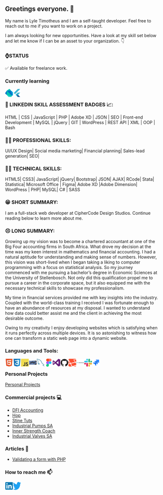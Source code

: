 ## Greetings everyone. 👋

My name is Lyle Timotheus and I am a self-taught developer. Feel free to reach out to me if you want to work on a project. 

I am always looking for new opportunities. Have a look at my skill set below and let me know if I can be an asset to your organization. 👇


### ⌚️STATUS
✅ Available for freelance work.

### Currently learning
<img align="left" alt="Dart" width="26px" src="https://github.com/devicons/devicon/blob/master/icons/dart/dart-original.svg" />  
<img align="left" alt="Flutter" width="26px" src="https://github.com/devicons/devicon/blob/master/icons/flutter/flutter-original.svg" />

</br>

### 🚀 LINKEDIN SKILL ASSESSMENT BADGES 📈:
HTML | CSS | JavaScript | PHP | Adobe XD | JSON | SEO | Front-end Development | MySQL | jQuery | GIT | WordPress | REST API | XML | OOP | Bash

### 👩‍🎓 PROFESSIONAL SKILLS:
UI/UX Design| Social media marketing| Financial planning| Sales-lead generation| SEO|

### 👨‍💻 TECHNICAL SKILLS:
HTML5| CSS3| JavaScript| jQuery| Bootstrap| JSON| AJAX| RCode| Stata| Statistica| Microsoft Office | Figma| Adobe XD |Adobe Dimension| WordPress | PHP| MySQL| C# | SASS

### 😁 SHORT SUMMARY:
I am a full-stack web developer at CipherCode Design Studios. Continue reading below to learn more about me.

### 😣 LONG SUMMARY:
Growing up my vision was to become a chartered accountant at one of the Big Four accounting firms in South Africa. What drove my decision at the time was my keen interest in mathematics and financial accounting. I had a natural aptitude for understanding and making sense of numbers. However, this vision was short-lived when I began taking a liking to computer programming with a focus on statistical analysis.
So my journey commenced with me pursuing a bachelor’s degree in Economic Sciences at the University of Stellenbosch. Not only did this qualification propel me to pursue a career in the corporate space, but it also equipped me with the necessary technical skills to showcase my professionalism.

My time in financial services provided me with key insights into the industry. Coupled with the world-class training I received I was fortunate enough to have an abundance of resources at my disposal. I wanted to understand how data could better assist me and the client in achieving the most desirable outcome.

Owing to my creativity I enjoy developing websites which is satisfying when it runs perfectly across multiple devices. It is so astonishing to witness how one can transform a static web page into a dynamic website.


### Languages and Tools:
<img align="left" alt="HTML5" width="26px" src="https://raw.githubusercontent.com/devicons/devicon/2ae2a900d2f041da66e950e4d48052658d850630/icons/html5/html5-original.svg" />

<img align="left" alt="CSS3" width="26px" src="https://raw.githubusercontent.com/devicons/devicon/2ae2a900d2f041da66e950e4d48052658d850630/icons/css3/css3-original.svg" />

<img align="left" alt="JavaScript" width="26px" src="https://raw.githubusercontent.com/devicons/devicon/2ae2a900d2f041da66e950e4d48052658d850630/icons/javascript/javascript-original.svg" />

<img align="left" alt="PHP" width="26px" src="https://raw.githubusercontent.com/devicons/devicon/2ae2a900d2f041da66e950e4d48052658d850630/icons/php/php-original.svg" />

<img align="left" alt="MySQL" width="26px" src="https://raw.githubusercontent.com/devicons/devicon/2ae2a900d2f041da66e950e4d48052658d850630/icons/mysql/mysql-original.svg" />

<img align="left" alt="Figma" width="26px" src="https://raw.githubusercontent.com/devicons/devicon/2ae2a900d2f041da66e950e4d48052658d850630/icons/figma/figma-original.svg" />

<img align="left" alt="Visual Studio Code" width="26px" src="https://raw.githubusercontent.com/devicons/devicon/2ae2a900d2f041da66e950e4d48052658d850630/icons/visualstudio/visualstudio-plain.svg" />

<img align="left" alt="GitHub" width="26px" src="https://raw.githubusercontent.com/devicons/devicon/2ae2a900d2f041da66e950e4d48052658d850630/icons/github/github-original.svg" />

<img align="left" alt="Laravel" width="26px" src="https://raw.githubusercontent.com/devicons/devicon/2ae2a900d2f041da66e950e4d48052658d850630/icons/laravel/laravel-plain.svg" />

<img align="left" alt="Tailwind" width="26px" src="https://raw.githubusercontent.com/devicons/devicon/2ae2a900d2f041da66e950e4d48052658d850630/icons/tailwindcss/tailwindcss-original-wordmark.svg" />

<img align="left" alt="Slack" width="26px" src="https://raw.githubusercontent.com/devicons/devicon/2ae2a900d2f041da66e950e4d48052658d850630/icons/slack/slack-original.svg" />

<img align="left" alt="Slack" width="26px" src="https://raw.githubusercontent.com/devicons/devicon/2ae2a900d2f041da66e950e4d48052658d850630/icons/jira/jira-original.svg" />

<br/>

### Personal Projects
[Personal Projects](https://github.com/Lyletimotheus/Web-Development-Projects)

### Commercial projects 💻 
- [DFI Accounting](https://dfiaccounting.co.za/)
- [Hop](https://www.hoptoshop.co.za/)
- [Stine Tuts](https://www.stinetuts.co.za/)
- [Industrial Pumps SA](https://www.indpumps-sa.co.za/)
- [Inner Strength Coach](https://innerstrengthcoach.co.uk/)
- [Industrial Valves SA](https://www.indvalves.co.za/)

### Articles 📗
- [Validating a form with PHP](https://www.ciphercode.co.za/views/blog/validating-a-form-php.php)

### How to reach me 📫
<a href="https://www.linkedin.com/in/lyle-timotheus/"><img align="left" alt="LinkedIn" width="26px" src="https://raw.githubusercontent.com/devicons/devicon/2ae2a900d2f041da66e950e4d48052658d850630/icons/linkedin/linkedin-original.svg" /></a>

<a href="https://twitter.com/LyleCodes"><img align="left" alt="Twitter" width="26px" src="https://raw.githubusercontent.com/devicons/devicon/2ae2a900d2f041da66e950e4d48052658d850630/icons/twitter/twitter-original.svg" /></a>


<!--
**Lyletimotheus/Lyletimotheus** is a ✨ _special_ ✨ repository because its `README.md` (this file) appears on your GitHub profile.

Here are some ideas to get you started:

- 🔭 I’m currently working on ...
- 🌱 I’m currently learning ...
- 👯 I’m looking to collaborate on ...
- 🤔 I’m looking for help with ...
- 💬 Ask me about ...
- 📫 How to reach me: ...
- 😄 Pronouns: ...
- ⚡ Fun fact: ...
-->

